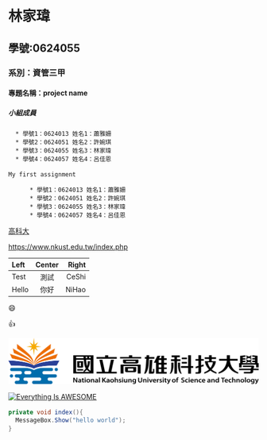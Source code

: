 # 林家瑋
## 學號:0624055
### 系別：資管三甲
#### 專題名稱：project name
##### 小組成員
      * 學號1：0624013 姓名1：蕭雅姍
      * 學號2：0624051 姓名2：許婉琪
      * 學號3：0624055 姓名3：林家瑋
      * 學號4：0624057 姓名4：呂佳恩
      
`My first assignment`
```
      * 學號1：0624013 姓名1：蕭雅姍
      * 學號2：0624051 姓名2：許婉琪
      * 學號3：0624055 姓名3：林家瑋
      * 學號4：0624057 姓名4：呂佳恩
```
[高科大](https://www.nkust.edu.tw/index.php)

<https://www.nkust.edu.tw/index.php>

|  Left  |  Center  |  Right  |
|:-------|:--------:|--------:|
|  Test  |   測試   |   CeShi   |
|   Hello   |   你好   |   NiHao |

:smile:

:+1:

![nkust](182513897.png "第一科大" )

[![Everything Is AWESOME](https://img.youtube.com/vi/StTqXEQ2l-Y/0.jpg)](https://www.youtube.com/watch?v=StTqXEQ2l-Y "Everything Is AWESOME")

```csharp
private void index(){
  MessageBox.Show("hello world");
}
``` 
